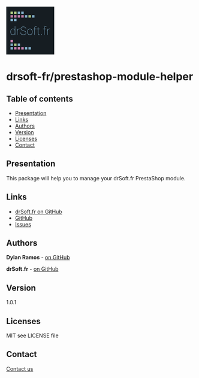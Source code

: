 ![drsoft.fr](logo.png)

# drsoft-fr/prestashop-module-helper

## Table of contents

- [Presentation](#Presentation)
- [Links](#Links)
- [Authors](#Authors)
- [Version](#Version)
- [Licenses](#Licenses)
- [Contact](#Contact)

## Presentation

This package will help you to manage your drSoft.fr PrestaShop module.

## Links

- [drSoft.fr on GitHub](https://github.com/drsoft-fr)
- [GitHub](https://github.com/drsoft-fr/prestashop-module-helper)
- [Issues](https://github.com/drsoft-fr/prestashop-module-helper/issues)

## Authors

**Dylan Ramos** - [on GitHub](https://github.com/dylan-ramos)

**drSoft.fr** - [on GitHub](https://github.com/drsoft-fr)

## Version

1.0.1

## Licenses

MIT see LICENSE file

## Contact

[Contact us](contact@drsoft.fr)

